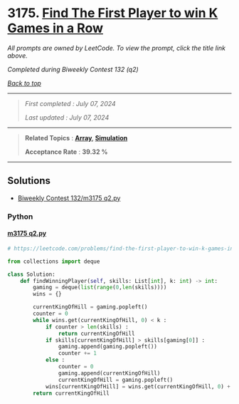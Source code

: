 # 3175. [Find The First Player to win K Games in a Row](<https://leetcode.com/problems/find-the-first-player-to-win-k-games-in-a-row>)

*All prompts are owned by LeetCode. To view the prompt, click the title link above.*

*Completed during Biweekly Contest 132 (q2)*

*[Back to top](<../README.md>)*

------

> *First completed : July 07, 2024*
>
> *Last updated : July 07, 2024*

------

> **Related Topics** : **[Array](<by_topic/Array.md>), [Simulation](<by_topic/Simulation.md>)**
>
> **Acceptance Rate** : **39.32 %**

------

## Solutions

- [Biweekly Contest 132/m3175 q2.py](<../my-submissions/Biweekly Contest 132/m3175 q2.py>)
### Python
#### [m3175 q2.py](<../my-submissions/Biweekly Contest 132/m3175 q2.py>)
```Python
# https://leetcode.com/problems/find-the-first-player-to-win-k-games-in-a-row/

from collections import deque

class Solution:
    def findWinningPlayer(self, skills: List[int], k: int) -> int:        
        gaming = deque(list(range(0,len(skills))))
        wins = {}

        currentKingOfHill = gaming.popleft()
        counter = 0
        while wins.get(currentKingOfHill, 0) < k :
            if counter > len(skills) :
                return currentKingOfHill
            if skills[currentKingOfHill] > skills[gaming[0]] :
                gaming.append(gaming.popleft())
                counter += 1
            else :
                counter = 0
                gaming.append(currentKingOfHill)
                currentKingOfHill = gaming.popleft()
            wins[currentKingOfHill] = wins.get(currentKingOfHill, 0) + 1
        return currentKingOfHill
```

